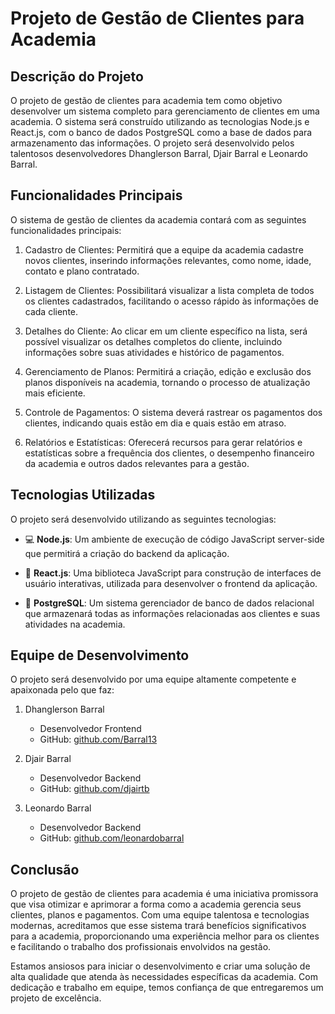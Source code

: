 # Projeto de Gestão de Clientes para Academia

## Descrição do Projeto

O projeto de gestão de clientes para academia tem como objetivo desenvolver um sistema completo para gerenciamento de clientes em uma academia. O sistema será construído utilizando as tecnologias Node.js e React.js, com o banco de dados PostgreSQL como a base de dados para armazenamento das informações. O projeto será desenvolvido pelos talentosos desenvolvedores Dhanglerson Barral, Djair Barral e Leonardo Barral.

## Funcionalidades Principais

O sistema de gestão de clientes da academia contará com as seguintes funcionalidades principais:

1. Cadastro de Clientes: Permitirá que a equipe da academia cadastre novos clientes, inserindo informações relevantes, como nome, idade, contato e plano contratado.

2. Listagem de Clientes: Possibilitará visualizar a lista completa de todos os clientes cadastrados, facilitando o acesso rápido às informações de cada cliente.

3. Detalhes do Cliente: Ao clicar em um cliente específico na lista, será possível visualizar os detalhes completos do cliente, incluindo informações sobre suas atividades e histórico de pagamentos.

4. Gerenciamento de Planos: Permitirá a criação, edição e exclusão dos planos disponíveis na academia, tornando o processo de atualização mais eficiente.

5. Controle de Pagamentos: O sistema deverá rastrear os pagamentos dos clientes, indicando quais estão em dia e quais estão em atraso.

6. Relatórios e Estatísticas: Oferecerá recursos para gerar relatórios e estatísticas sobre a frequência dos clientes, o desempenho financeiro da academia e outros dados relevantes para a gestão.

## Tecnologias Utilizadas

O projeto será desenvolvido utilizando as seguintes tecnologias:

- :computer: **Node.js**: Um ambiente de execução de código JavaScript server-side que permitirá a criação do backend da aplicação.

- :art: **React.js**: Uma biblioteca JavaScript para construção de interfaces de usuário interativas, utilizada para desenvolver o frontend da aplicação.

- :floppy_disk: **PostgreSQL**: Um sistema gerenciador de banco de dados relacional que armazenará todas as informações relacionadas aos clientes e suas atividades na academia.

## Equipe de Desenvolvimento

O projeto será desenvolvido por uma equipe altamente competente e apaixonada pelo que faz:

1. Dhanglerson Barral
   - Desenvolvedor Frontend
   - GitHub: [github.com/Barral13](https://github.com/Barral13)

2. Djair Barral
   - Desenvolvedor Backend
   - GitHub: [github.com/djairtb](https://github.com/djairtb)

3. Leonardo Barral
   - Desenvolvedor Backend
   - GitHub: [github.com/leonardobarral](https://github.com/leonardobarral)

## Conclusão

O projeto de gestão de clientes para academia é uma iniciativa promissora que visa otimizar e aprimorar a forma como a academia gerencia seus clientes, planos e pagamentos. Com uma equipe talentosa e tecnologias modernas, acreditamos que esse sistema trará benefícios significativos para a academia, proporcionando uma experiência melhor para os clientes e facilitando o trabalho dos profissionais envolvidos na gestão.

Estamos ansiosos para iniciar o desenvolvimento e criar uma solução de alta qualidade que atenda às necessidades específicas da academia. Com dedicação e trabalho em equipe, temos confiança de que entregaremos um projeto de excelência.
